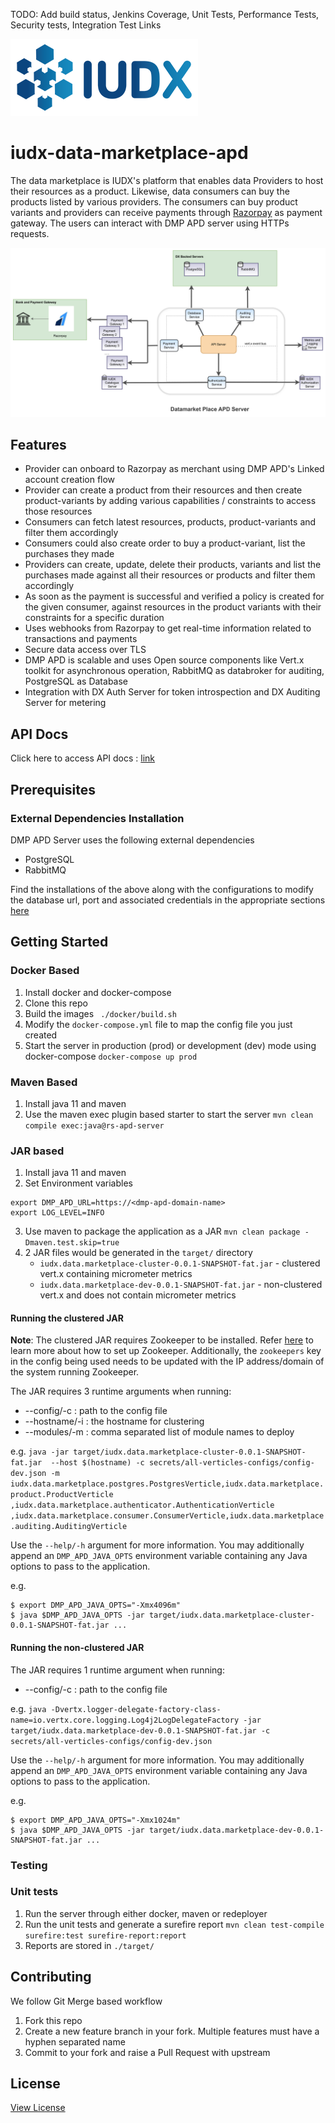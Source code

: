 TODO: Add build status, Jenkins Coverage, Unit Tests, Performance Tests, Security tests, Integration Test Links


![IUDX](./docs/iudx.png)
# iudx-data-marketplace-apd
The data marketplace is IUDX's platform that enables data Providers to host their resources as a product. Likewise, data consumers can buy the products listed by various providers.
The consumers can buy product variants and providers can receive payments through [Razorpay](https://razorpay.com/docs/) as payment gateway. 
The users can interact with DMP APD server using HTTPs requests.

<p align="center">
<img src="./docs/img.png">
</p>



## Features
- Provider can onboard to Razorpay as merchant using DMP APD's Linked account creation flow
- Provider can create a product from their resources and then create product-variants by adding various capabilities / constraints to access those resources
- Consumers can fetch latest resources, products, product-variants and filter them accordingly
- Consumers could also create order to buy a product-variant, list the purchases they made
- Providers can create, update, delete their products, variants and list the purchases made against all their resources or products and filter them accordingly
- As soon as the payment is successful and verified a policy is created for the given consumer, against resources in the product variants with their constraints for a specific duration
- Uses webhooks from Razorpay to get real-time information related to transactions and payments
- Secure data access over TLS
- DMP APD is scalable and uses Open source components like Vert.x toolkit for asynchronous operation, RabbitMQ as databroker for auditing, PostgreSQL as Database
- Integration with DX Auth Server for token introspection and DX Auditing Server for metering


## API Docs
Click here to access API docs : [link](https://dmp-apd.iudx.io/)


## Prerequisites
### External Dependencies Installation

DMP APD Server uses the following external dependencies
- PostgreSQL
- RabbitMQ

Find the installations of the above along with the configurations to modify the database url, port and associated credentials in the appropriate sections
[here](SETUP.md)

## Getting Started

### Docker Based
1. Install docker and docker-compose
2. Clone this repo
3. Build the images
   ` ./docker/build.sh`
4. Modify the `docker-compose.yml` file to map the config file you just created
5. Start the server in production (prod) or development (dev) mode using docker-compose
   ` docker-compose up prod `

### Maven Based
1. Install java 11 and maven
2. Use the maven exec plugin based starter to start the server
   `mvn clean compile exec:java@rs-apd-server`

### JAR based
1. Install java 11 and maven
2. Set Environment variables
```
export DMP_APD_URL=https://<dmp-apd-domain-name>
export LOG_LEVEL=INFO
```
3. Use maven to package the application as a JAR
   `mvn clean package -Dmaven.test.skip=true`
4. 2 JAR files would be generated in the `target/` directory
    - `iudx.data.marketplace-cluster-0.0.1-SNAPSHOT-fat.jar` - clustered vert.x containing micrometer metrics
    - `iudx.data.marketplace-dev-0.0.1-SNAPSHOT-fat.jar` - non-clustered vert.x and does not contain micrometer metrics

#### Running the clustered JAR

**Note**: The clustered JAR requires Zookeeper to be installed. Refer [here](https://zookeeper.apache.org/doc/r3.3.3/zookeeperStarted.html) to learn more about how to set up Zookeeper. Additionally, the `zookeepers` key in the config being used needs to be updated with the IP address/domain of the system running Zookeeper.

The JAR requires 3 runtime arguments when running:

* --config/-c : path to the config file
* --hostname/-i : the hostname for clustering
* --modules/-m : comma separated list of module names to deploy

e.g. `java -jar target/iudx.data.marketplace-cluster-0.0.1-SNAPSHOT-fat.jar  --host $(hostname) -c secrets/all-verticles-configs/config-dev.json -m iudx.data.marketplace.postgres.PostgresVerticle,iudx.data.marketplace.product.ProductVerticle
,iudx.data.marketplace.authenticator.AuthenticationVerticle ,iudx.data.marketplace.consumer.ConsumerVerticle,iudx.data.marketplace.auditing.AuditingVerticle`

Use the `--help/-h` argument for more information. You may additionally append an `DMP_APD_JAVA_OPTS` environment variable containing any Java options to pass to the application.

e.g.
```
$ export DMP_APD_JAVA_OPTS="-Xmx4096m"
$ java $DMP_APD_JAVA_OPTS -jar target/iudx.data.marketplace-cluster-0.0.1-SNAPSHOT-fat.jar ...
```

#### Running the non-clustered JAR
The JAR requires 1 runtime argument when running:

* --config/-c : path to the config file

e.g. `java -Dvertx.logger-delegate-factory-class-name=io.vertx.core.logging.Log4j2LogDelegateFactory -jar target/iudx.data.marketplace-dev-0.0.1-SNAPSHOT-fat.jar -c secrets/all-verticles-configs/config-dev.json`

Use the `--help/-h` argument for more information. You may additionally append an `DMP_APD_JAVA_OPTS` environment variable containing any Java options to pass to the application.

e.g.
```
$ export DMP_APD_JAVA_OPTS="-Xmx1024m"
$ java $DMP_APD_JAVA_OPTS -jar target/iudx.data.marketplace-dev-0.0.1-SNAPSHOT-fat.jar ...
```
### Testing

### Unit tests
1. Run the server through either docker, maven or redeployer
2. Run the unit tests and generate a surefire report
   `mvn clean test-compile surefire:test surefire-report:report`
3. Reports are stored in `./target/`

## Contributing
We follow Git Merge based workflow
1. Fork this repo
2. Create a new feature branch in your fork. Multiple features must have a hyphen separated name
3. Commit to your fork and raise a Pull Request with upstream

## License
[View License](./LICENSE)

